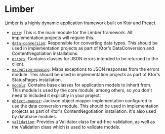 # Limber

Limber is a highly dynamic application framework built on Ktor and Preact.

* [`core`](/core):
    This is the main module for the Limber framework. All implementation projects will require this.
* [`data-conversion`](/data-conversion):
    Responsible for converting data types. This should be used in implementation projects as part of
    Ktor's DataConversion and ContentNegotiation installations.
* [`errors`](/errors):
    Contains classes for JSON errors intended to be returned to the client.
* [`exception-mapping`](/exception-mapping):
    Maps exceptions to JSON responses from the errors module. This should be used in implementation
    projects as part of Ktor's StatusPages installation.
* [`models`](/models):
    Contains base classes for application models to inherit from. This module is used by the core
    module, among others, so you don't need to included it explicitly in your project.
* [`object-mapper`](/object-mapper):
    Jackson object mapper implementation configured to use the data conversion module. This should
    be used in implementation projects as part of Ktor's ContentNegotiation installation. It's also
    used by database modules.
* [`validation`](/validation):
    Provides a Validator class for ad-hoc validation, as well as the Validation class which is used
    to validate models.
